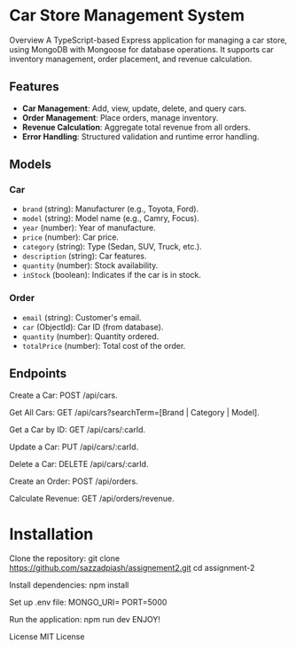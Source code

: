 # Car Store Management System

Overview
A TypeScript-based Express application for managing a car store, using MongoDB with Mongoose for database operations. It supports car inventory management, order placement, and revenue calculation.

## Features

-   **Car Management**: Add, view, update, delete, and query cars.
-   **Order Management**: Place orders, manage inventory.
-   **Revenue Calculation**: Aggregate total revenue from all orders.
-   **Error Handling**: Structured validation and runtime error handling.

## Models

### Car

-   `brand` (string): Manufacturer (e.g., Toyota, Ford).
-   `model` (string): Model name (e.g., Camry, Focus).
-   `year` (number): Year of manufacture.
-   `price` (number): Car price.
-   `category` (string): Type (Sedan, SUV, Truck, etc.).
-   `description` (string): Car features.
-   `quantity` (number): Stock availability.
-   `inStock` (boolean): Indicates if the car is in stock.

### Order

-   `email` (string): Customer's email.
-   `car` (ObjectId): Car ID (from database).
-   `quantity` (number): Quantity ordered.
-   `totalPrice` (number): Total cost of the order.

## Endpoints

Create a Car: POST /api/cars.

Get All Cars: GET /api/cars?searchTerm=[Brand | Category | Model].

Get a Car by ID: GET /api/cars/:carId.

Update a Car: PUT /api/cars/:carId.

Delete a Car: DELETE /api/cars/:carId.

Create an Order: POST /api/orders.

Calculate Revenue: GET /api/orders/revenue.

# Installation

Clone the repository:
git clone https://github.com/sazzadpiash/assignement2.git
cd assignment-2

Install dependencies:
npm install

Set up .env file:
MONGO_URI=<your-mongodb-uri>
PORT=5000

Run the application:
npm run dev
ENJOY!

License
MIT License

